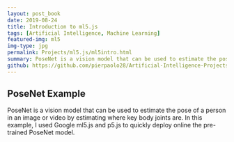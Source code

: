 ```yaml
---
layout: post_book
date: 2019-08-24
title: Introduction to ml5.js
tags: [Artificial Intelligence, Machine Learning]
featured-img: ml5
img-type: jpg
permalink: Projects/ml5.js/ml5intro.html
summary: PoseNet is a vision model that can be used to estimate the pose of a person in an image or video by estimating where key body joints are.
github: https://github.com/pierpaolo28/Artificial-Intelligence-Projects/tree/master/Google%20AI%20tools/ml5.js
---
```


<script
  src="https://unpkg.com/ml5@0.3.1/dist/ml5.min.js"
  type="text/javascript"
></script>

## PoseNet Example

PoseNet is a vision model that can be used to estimate the pose of a
person in an image or video by estimating where key body joints are. In
this example, I used Google ml5.js and p5.js to quickly deploy online the
pre-trained PoseNet model.

<div style="text-align: center;">
  <canvas id="canvas" width="640" height="480"></canvas>
  <video
    id="video"
    width="640"
    height="480"
    autoplay
    style="display: none;"
  ></video>
  <script src="sketch.js"></script>
</div>
